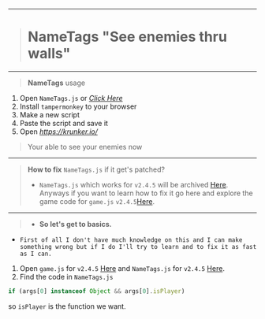 __________________________________
># NameTags "See enemies thru walls"
__________________________________
>**NameTags** usage
1. Open `NameTags.js` or *[Click Here](https://raw.githubusercontent.com/ZaResX/KrunkerZares/master/TamperMonkey/SeeNameTags/NameTags.js)*
2. Install `tampermonkey` to your browser
3. Make a new script
4. Paste the script and save it
5. Open *https://krunker.io/*
>Your able to see your enemies now
__________________________________
>**How to fix** `NameTags.js` if it get's patched?
>- `NameTags.js` which works for `v2.4.5` will be archived [Here](https://github.com/ZaResX/KrunkerZares/releases/download/2.4.5.0/NameTags.js). Anyways if you want to learn how to fix it go here and explore the game code for `game.js` `v2.4.5`[Here](https://github.com/ZaResX/KrunkerZares/blob/master/explore/game.js/version/2.4.5.js). 
__________________________________
>- **So let's get to basics.**
- `First of all I don't have much knowledge on this and I can make something wrong but if I do I'll try to learn and to fix it as fast as I can.`
1. Open `game.js` for `v2.4.5` [Here](https://github.com/ZaResX/KrunkerZares/blob/master/explore/game.js/version/2.4.5.js) and `NameTags.js` for `v2.4.5` [Here](https://github.com/ZaResX/KrunkerZares/releases/download/2.4.5.0/NameTags.js).
2. Find the code in `NameTags.js` 
```js
if (args[0] instanceof Object && args[0].isPlayer)
```
so `isPlayer` is the function we want.
